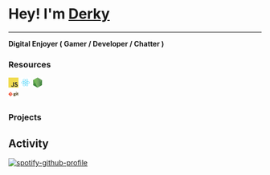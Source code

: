 

# Hey! I'm [Derky](https://derkyu.space)

--- 

**Digital Enjoyer ( Gamer / Developer / Chatter )**

### Resources
<code><img height="20" src="https://raw.githubusercontent.com/github/explore/80688e429a7d4ef2fca1e82350fe8e3517d3494d/topics/javascript/javascript.png"></code>
<code><img height="20" src="https://raw.githubusercontent.com/github/explore/80688e429a7d4ef2fca1e82350fe8e3517d3494d/topics/react/react.png"></code>
<code><img height="20" src="https://raw.githubusercontent.com/github/explore/80688e429a7d4ef2fca1e82350fe8e3517d3494d/topics/nodejs/nodejs.png"></code>    
<code><img height="20" src="https://raw.githubusercontent.com/github/explore/80688e429a7d4ef2fca1e82350fe8e3517d3494d/topics/git/git.png"></code>

### Projects


## Activity
[![spotify-github-profile](https://spotify-github-profile.vercel.app/api/view?uid=darkqwew&cover_image=true&theme=compact)](https://spotify-github-profile.vercel.app/api/view?uid=darkqwew&redirect=true)
